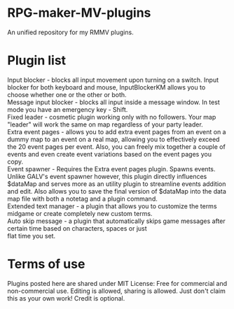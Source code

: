 # RPG-maker-MV-plugins
An unified repository for my RMMV plugins. 

# Plugin list
Input blocker - blocks all input movement upon turning on a switch. Input blocker for both keyboard and mouse, InputBlockerKM allows you to choose whether one or the other or both.  
Message input blocker - blocks all input inside a message window. In test mode you have an emergency key - Shift.  
Fixed leader - cosmetic plugin working only with no followers. Your map "leader" will work the same on map regardless of your party leader.  
Extra event pages - allows you to add extra event pages from an event on a dummy map to an event on a real map, allowing you to effectively exceed the 20 event pages per event. Also, you can freely mix together a couple of events and even create event variations based on the event pages you copy.  
Event spawner - Requires the Extra event pages plugin. Spawns events. Unlike GALV's event spawner however, this plugin directly influences $dataMap and serves more as an utility plugin to streamline events addition and edit. Also allows you to save the final version of $dataMap into the data map file with both a notetag and a plugin command.  
Extended text manager - a plugin that allows you to customize the terms midgame or create completely new custom terms.  
Auto skip message - a plugin that automatically skips game messages after certain time based on characters, spaces or just  
flat time you set.

# Terms of use
Plugins posted here are shared under MIT License: Free for commercial and non-commercial use. Editing is allowed, sharing is allowed. Just don't claim this as your own work! Credit is optional.

